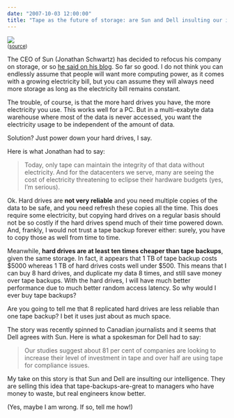 ```yaml
---
date: "2007-10-03 12:00:00"
title: "Tape as the future of storage: are Sun and Dell insulting our intelligence?"
---
```



<img decoding="async" src="http://farm1.static.flickr.com/70/172810044_8e0cce9c08_m.jpg" /><br/><small>([source](http://www.flickr.com/photos/garyjwood/))</small>

The CEO of Sun (Jonathan Schwartz) has decided to refocus his company on storage, or so [he said on his blog](https://blogs.oracle.com/roller-ui/errors/404.jsp). So far so good. I do not think you can endlessly assume that people will want more computing power, as it comes with a growing electricity bill, but you can assume they will always need more storage as long as the electricity bill remains constant.

The trouble, of course, is that the more hard drives you have, the more electricity you use. This works well for a PC. But in a multi-exabyte data warehouse where most of the data is never accessed, you want the electricity usage to be independent of the amount of data.

Solution? Just power down your hard drives, I say.

Here is what Jonathan had to say:

>Today, only tape can maintain the integrity of that data without electricity. And for the datacenters we serve, many are seeing the cost of electricity threatening to eclipse their hardware budgets (yes, I&rsquo;m serious).


Ok. Hard drives are __not very reliable__ and you need multiple copies of the data to be safe, and you need refresh these copies all the time. This does require some electricity, but copying hard drives on a regular basis should not be so costly if the hard drives spend much of their time powered down. And, frankly, I would not trust a tape backup forever either: surely, you have to copy those as well from time to time.

Meanwhile, __hard drives are at least ten times cheaper than tape backups__, given the same storage. In fact, it appears that 1 TB of tape backup costs $5000 whereas 1 TB of hard drives costs well under $500. This means that I can buy 8 hard drives, and duplicate my data 8 times, and still save money over tape backups. With the hard drives, I will have much better performance due to much better random access latency. So why would I ever buy tape backups?

Are you going to tell me that 8 replicated hard drives are less reliable than one tape backup? I bet it uses just about as much space.

The story was recently spinned to Canadian journalists and it seems that Dell agrees with Sun. Here is what a spokesman for Dell had to say:

>Our studies suggest about 81 per cent of companies are looking to increase their level of investment in tape and over half are using tape for compliance issues.


My take on this story is that Sun and Dell are insulting our intelligence. They are selling this idea that tape-backups-are-great to managers who have money to waste, but real engineers know better.

(Yes, maybe I am wrong. If so, tell me how!)

